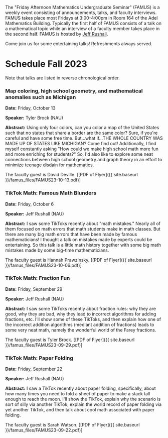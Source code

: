 The "Friday Afternoon Mathematics Undergraduate Seminar" (FAMUS) is a weekly event consisting of announcements, talks, and faculty interviews.  FAMUS takes place most Fridays at 3:00-4:00pm in Room 164 of the Adel Mathematics Building.  Typically the first half of FAMUS consists of a talk on a mathematical topic while an interview of a faculty member takes place in the second half. FAMUS is hosted by [Jeff Rushall](https://nau.edu/cefns/natsci/math/directory-full-time/rushall-jeff/).

Come join us for some entertaining talks!  Refreshments always served.

# Schedule Fall 2023 #

Note that talks are listed in reverse chronological order.

### Map coloring, high school geometry, and mathematical anomalies such as Michigan

**Date:** Friday, October 13

**Speaker:** Tyler Brock (NAU)

**Abstract:** Using only four colors, can you color a map of the United States such that no states that share a border are the same color? Sure, if you're careful and have some free time. But...what if...THE WHOLE COUNTRY WAS MADE UP OF STATES LIKE MICHIGAN? Come find out! Additionally, I find myself constantly asking "How could we make high school math more fun and more enriching for students?" So, I'd also like to explore some neat connections between high school geometry and graph theory in an effort to minimize teenage disdain for mathematics.  

The faculty guest is David Deville. [[PDF of Flyer]({{ site.baseurl }}/famus_files/FAMUS23-10-13.pdf)]

### TikTok Math: Famous Math Blunders

**Date:** Friday, October 6

**Speaker:** Jeff Rushall (NAU)

**Abstract:** I saw some TikToks recently about "math mistakes."  Nearly all of them focused on math errors that math students make in math classes.  But there are many big math errors that have been made by famous mathematicians!  I thought a talk on mistakes made by experts could be entertaining.  So this talk is a little math history together with some big math mistakes made by some big-time mathematicians.  

The faculty guest is Hannah Prawzinsky.  [[PDF of Flyer]({{ site.baseurl }}/famus_files/FAMUS23-10-06.pdf)]

### TikTok Math: Fraction Fun

**Date:** Friday, September 29

**Speaker:** Jeff Rushall (NAU)

**Abstract:** I saw some TikToks recently about fraction rules: why they are good, why they are bad, why they lead to incorrect algorithms for adding fractions, etc.  I'll show some of these TikToks, and then explain how one of the incorrect addition algorithms (mediant addition of fractions) leads to some very neat math, namely the wonderful world of the Farey fractions.  

The faculty guest is Tyler Brock.  [[PDF of Flyer]({{ site.baseurl }}/famus_files/FAMUS23-09-29.pdf)]

### TikTok Math: Paper Folding

**Date:** Friday, September 22

**Speaker:** Jeff Rushall (NAU)

**Abstract:** I saw a TikTok recently about paper folding, specifically, about how many times you need to fold a sheet of paper to make a stack tall enough to reach the moon.  I'll show the TikTok, explain why the scenario is sort of silly via another TikTok, explain the world record of paper folding via yet another TikTok, and then talk about cool math associated with paper folding.   

The faculty guest is Sarah Watson.  [[PDF of Flyer]({{ site.baseurl }}/famus_files/FAMUS23-09-22.pdf)]